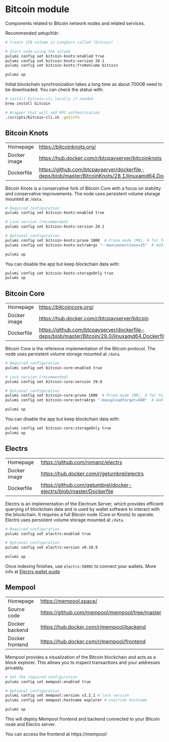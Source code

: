 # Bitcoin module

Components related to Bitcoin network nodes and related services.

Recommended setup/tldr:

```sh
# Create 1TB volume in Longhorn called "bitcoin"

# Start node using the volume
pulumi config set bitcoin-knots:enabled true
pulumi config set bitcoin-knots:version 28.1
pulumi config set bitcoin-knots:fromVolume bitcoin

pulumi up
```

Initial blockchain synchronization takes a long time as about 700GB need to be downloaded.
You can check the status with:

```sh
# install bitcoin-cli locally if needed
brew install bitcoin

# Wrapper that will add RPC authentication
./scripts/bitcoin-cli.sh -getinfo
```

## Bitcoin Knots

|              |                                                                                                     |
| ------------ | --------------------------------------------------------------------------------------------------- |
| Homepage     | https://bitcoinknots.org/                                                                           |
| Docker image | https://hub.docker.com/r/btcpayserver/bitcoinknots                                                  |
| Dockerfile   | https://github.com/btcpayserver/dockerfile-deps/blob/master/BitcoinKnots/28.1/linuxamd64.Dockerfile |

Bitcoin Knots is a conservative fork of Bitcoin Core with a focus on stability and conservative improvements. The node uses persistent volume storage mounted at `/data`.

```sh
# Required configuration
pulumi config set bitcoin-knots:enabled true

# Lock version (recommended)
pulumi config set bitcoin-knots:version 28.1

# Optional configuration
pulumi config set bitcoin-knots:prune 1000  # Prune mode (MB), 0 for full node with txindex
pulumi config set bitcoin-knots:extraArgs "--maxconnections=25"  # Additional bitcoind args

pulumi up
```

You can disable the app but keep blockchain data with:

```sh
pulumi config set bitcoin-knots:storageOnly true
pulumi up
```

## Bitcoin Core

|              |                                                                                                |
| ------------ | ---------------------------------------------------------------------------------------------- |
| Homepage     | https://bitcoincore.org/                                                                       |
| Docker image | https://hub.docker.com/r/btcpayserver/bitcoin                                                  |
| Dockerfile   | https://github.com/btcpayserver/dockerfile-deps/blob/master/Bitcoin/29.0/linuxamd64.Dockerfile |

Bitcoin Core is the reference implementation of the Bitcoin protocol. The node uses persistent volume storage mounted at `/data`.

```sh
# Required configuration
pulumi config set bitcoin-core:enabled true

# Lock version (recommended)
pulumi config set bitcoin-core:version 29.0

# Optional configuration
pulumi config set bitcoin-core:prune 1000  # Prune mode (MB), 0 for full node with txindex
pulumi config set bitcoin-core:extraArgs "-maxuploadtarget=500"  # Additional bitcoind args

pulumi up
```

You can disable the app but keep blockchain data with:

```sh
pulumi config set bitcoin-core:storageOnly true
pulumi up
```

## Electrs

|              |                                                                    |
| ------------ | ------------------------------------------------------------------ |
| Homepage     | https://github.com/romanz/electrs                                  |
| Docker image | https://hub.docker.com/r/getumbrel/electrs                         |
| Dockerfile   | https://github.com/getumbrel/docker-electrs/blob/master/Dockerfile |

Electrs is an implementation of the Electrum Server, which provides efficient querying of blockchain data and is used by wallet software to interact with the blockchain. It requires a full Bitcoin node (Core or Knots) to operate. Electrs uses persistent volume storage mounted at `/data`.

```sh
# Required configuration
pulumi config set electrs:enabled true

# Optional configuration
pulumi config set electrs:version v0.10.9

pulumi up
```

Once indexing finishes, use `electrs:50001` to connect your wallets. More info at [Electrs wallet guide](../../docs/electrs-wallet.md)

## Mempool

|                 |                                                |
| --------------- | ---------------------------------------------- |
| Homepage        | https://mempool.space/                         |
| Source code     | https://github.com/mempool/mempool/tree/master |
| Docker backend  | https://hub.docker.com/r/mempool/backend       |
| Docker frontend | https://hub.docker.com/r/mempool/frontend      |

Mempool provides a visualization of the Bitcoin blockchain and acts as a block explorer. This allows you to inspect transactions and your addresses privately.

```sh
# Set the required configuration
pulumi config set mempool:enabled true

# Optional configuration
pulumi config set mempool:version v3.2.1 # lock version
pulumi config set mempool:hostname explorer # override hostname

pulumi up
```

This will deploy Mempool frontend and backend connected to your Bitcoin node and Electrs server.

You can access the frontend at https://mempool/
